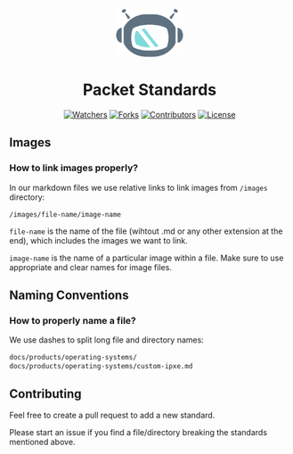 <!--- HTML markdown to center the headline --->
<p align="center">
    <img alt="packetbot" src="images/packetbot.png" width="120px" />
    <h1 align="center"> Packet Standards </h1>
</p>

<!--- Badges ---> 
<p align="center">
	<a href="https://github.com/packethost/docs/watchers"><img src="https://img.shields.io/github/watchers/packethost/docs?color=success" alt="Watchers"/></a>
    <a href="https://github.com/packethost/docs/network/members"><img src="https://img.shields.io/github/forks/packethost/docs?color=success" alt="Forks"/></a>
    <a href="https://github.com/packethost/docs/graphs/contributors"><img src="https://img.shields.io/github/contributors/packethost/docs?color=success" alt="Contributors"/></a>
    <a href="https://github.com/packethost/docs/blob/master/LICENSE.md"><img src="https://img.shields.io/github/license/packethost/docs?color=success" alt="License"/></a>
    
</p>

<!--Images-->
## Images

### How to link images properly?

In our markdown files we use relative links to link images from `/images` directory:

```
/images/file-name/image-name
```

`file-name` is the name of the file (wihtout .md or any other extension at the end), which includes the images we want to link.

`image-name` is the name of a particular image within a file. Make sure to use appropriate and clear names for image files. 


<!--Naming Conventions-->
## Naming Conventions

### How to properly name a file?

We use dashes to split long file and directory names:

```
docs/products/operating-systems/
docs/products/operating-systems/custom-ipxe.md
```

<!--Contribute-->
## Contributing

Feel free to create a pull request to add a new standard.

Please start an issue if you find a file/directory breaking the standards mentioned above.